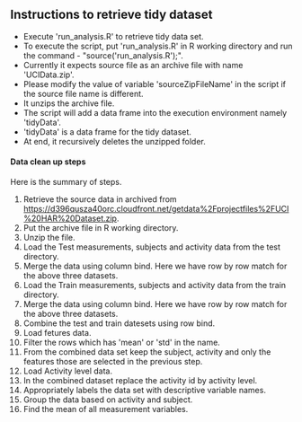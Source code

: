 ## Instructions to retrieve tidy dataset

* Execute 'run_analysis.R' to retrieve tidy data set. 
* To execute the script, put 'run_analysis.R' in R working directory and run the command - "source('run_analysis.R');".
* Currently it expects source file as an archive file with name 'UCIData.zip'.
* Please modify the value of variable 'sourceZipFileName' in the script if the source file name is different.
* It unzips the archive file.
* The script will add a data frame into the execution environment namely 'tidyData'. 
* 'tidyData' is a data frame for the tidy dataset.
* At end, it recursively deletes the unzipped folder.

#### Data clean up steps
Here is the summary of steps.

1. Retrieve the source data in archived from https://d396qusza40orc.cloudfront.net/getdata%2Fprojectfiles%2FUCI%20HAR%20Dataset.zip.
2. Put the archive file in R working directory.
3. Unzip the file.
4. Load the Test measurements, subjects and activity data from the test directory.
5. Merge the data using column bind. Here we have row by row match for the above three datasets.
6. Load the Train measurements, subjects and activity data from the train directory.
7. Merge the data using column bind. Here we have row by row match for the above three datasets.
8. Combine the test and train datesets using row bind.
9. Load fetures data.
9. Filter the rows which has 'mean' or 'std' in the name.
10. From the combined data set keep the subject, activity and only the features those are selected in the previous step.
11. Load Activity level data.
12. In the combined dataset replace the activity id by activity level.
13.  Appropriately labels the data set with descriptive variable names. 
14.  Group the data based on activity and subject.
15.  Find the mean of all measurement variables. 



